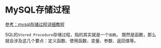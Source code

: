 # MySQL存储过程

[参考：mysql存储过程详细教程](https://www.jianshu.com/p/7b2d74701ccd)


SQL的`Stored Procedure`存储过程，指的其实就是一个`函数`。
既然是函数，那么就会涉及这几个要点：定义函数、使用函数、变量、参数、返回值等。